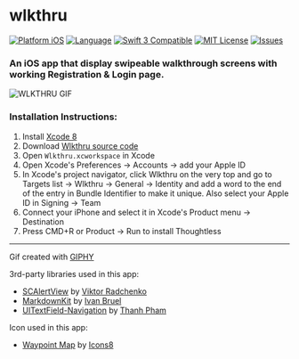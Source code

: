 # wlkthru

[![Platform iOS](https://img.shields.io/badge/platform-iOS-blue.svg?style=flat)](http://developer.apple.com/ios)
[![Language](http://img.shields.io/badge/language-swift-orange.svg?style=flat)](https://developer.apple.com/swift)
[![Swift 3 Compatible](https://img.shields.io/badge/swift3-compatible-4BC51D.svg?style=flat)](https://swift.org/blog/swift-3-0-released/)
[![MIT License](http://img.shields.io/badge/license-MIT-blue.svg?style=flat)](https://github.com/yoha/wlkthru/blob/master/LICENSE)
[![Issues](https://img.shields.io/github/issues/yoha/wlkthru.svg?style=flat)](https://github.com/yoha/wlkthru/issues)

### An iOS app that display swipeable walkthrough screens with working Registration &amp; Login page.

![WLKTHRU GIF](http://i.giphy.com/3owypguWaS3xpQ7qwM.gif)

### Installation Instructions:

1. Install [Xcode 8](https://developer.apple.com/xcode/)
2. Download [Wlkthru source code](https://github.com/yoha/wlkthru/releases/latest)
3. Open `Wlkthru.xcworkspace` in Xcode
4. Open Xcode's Preferences -> Accounts -> add your Apple ID
5. In Xcode's project navigator, click Wlkthru on the very top and go to Targets list -> Wlkthru -> General -> Identity and add a word to the end of the entry in Bundle Identifier to make it unique. Also select your Apple ID in Signing -> Team
6. Connect your iPhone and select it in Xcode's Product menu -> Destination
7. Press CMD+R or Product -> Run to install Thoughtless

---

Gif created with [GIPHY](http://giphy.com)

3rd-party libraries used in this app:
- [SCAlertView](https://github.com/vikmeup/SCLAlertView-Swift) by [Viktor Radchenko](https://github.com/vikmeup)
- [MarkdownKit](https://github.com/ivanbruel/MarkdownKit) by [Ivan Bruel](https://github.com/ivanbruel)
- [UITextField-Navigation](https://github.com/T-Pham/UITextField-Navigation) by [Thanh Pham](https://github.com/T-Pham)

Icon used in this app:
- [Waypoint Map](https://icons8.com/web-app/2502/waypoint-map#filled) by [Icons8](https://icons8.co)
